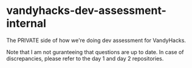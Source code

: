 # vandyhacks-dev-assessment-internal
The PRIVATE side of how we're doing dev assessment for VandyHacks.

Note that I am not guranteeing that questions are up to date. In case of discrepancies, please refer to the day 1 and day 2 repositories.